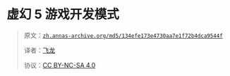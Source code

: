# 虚幻 5 游戏开发模式

> 原文：[`zh.annas-archive.org/md5/134efe173e4730aa7e1f72b4dca9544f`](https://zh.annas-archive.org/md5/134efe173e4730aa7e1f72b4dca9544f)
> 
> 译者：[飞龙](https://github.com/wizardforcel)
> 
> 协议：[CC BY-NC-SA 4.0](http://creativecommons.org/licenses/by-nc-sa/4.0/)